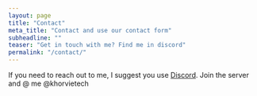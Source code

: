 ```yaml
---
layout: page
title: "Contact"
meta_title: "Contact and use our contact form"
subheadline: ""
teaser: "Get in touch with me? Find me in discord"
permalink: "/contact/"
---
```






If you need to reach out to me, I suggest you use [Discord][1]. Join the server and @ me @khorvietech


 [1]: https://discord.gg/QueGKynWnE
